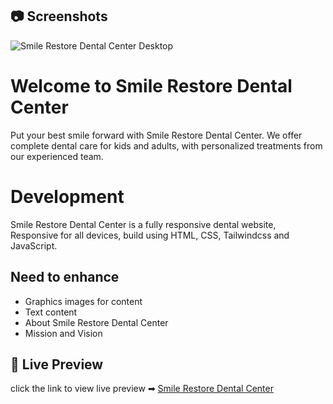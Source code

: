 ## 📷 Screenshots
![Smile Restore Dental Center Desktop](https://ranvoxrat.github.io/SmileStoreDentalCenter/assets/images/screenshot.png)
# Welcome to Smile Restore Dental Center
Put your best smile forward with Smile Restore Dental Center. We offer complete dental care for kids and adults, with personalized treatments from our experienced team.

# Development
Smile Restore Dental Center is a fully responsive dental website, Responsive for all devices, build using HTML, CSS, Tailwindcss and JavaScript.

## Need to enhance
- Graphics images for content
- Text content
- About Smile Restore Dental Center
- Mission and Vision


## 🔗 Live Preview
click the link to view live preview ➡
[Smile Restore Dental Center](https://ranvoxrat.github.io/SmileStoreDentalCenter)


